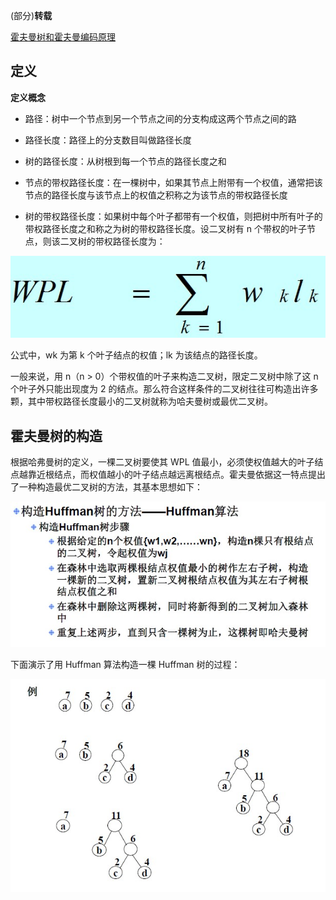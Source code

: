(部分)**转载**

[霍夫曼树和霍夫曼编码原理](https://blog.csdn.net/sddxqlrjxr/article/details/51114809)

## 定义

**定义概念**

* 路径：树中一个节点到另一个节点之间的分支构成这两个节点之间的路

* 路径长度：路径上的分支数目叫做路径长度

* 树的路径长度：从树根到每一个节点的路径长度之和

* 节点的带权路径长度：在一棵树中，如果其节点上附带有一个权值，通常把该节点的路径长度与该节点上的权值之积称之为该节点的带权路径长度

* 树的带权路径长度：如果树中每个叶子都带有一个权值，则把树中所有叶子的带权路径长度之和称之为树的带权路径长度。设二叉树有 n 个带权的叶子节点，则该二叉树的带权路径长度为：
    

![0_1331431675vcmp](images/0_1331431675vcmp.gif)

公式中，wk 为第 k 个叶子结点的权值；lk 为该结点的路径长度。

​一般来说，用 n（n > 0）个带权值的叶子来构造二叉树，限定二叉树中除了这 n 个叶子外只能出现度为 2 的结点。那么符合这样条件的二叉树往往可构造出许多颗，其中带权路径长度最小的二叉树就称为哈夫曼树或最优二叉树。

## 霍夫曼树的构造

​根据哈弗曼树的定义，一棵二叉树要使其 WPL 值最小，必须使权值越大的叶子结点越靠近根结点，而权值越小的叶子结点越远离根结点。霍夫曼依据这一特点提出了一种构造最优二叉树的方法，其基本思想如下：

![0_1331433194xuvE](images/0_1331433194xuvE.gif)

​下面演示了用 Huffman 算法构造一棵 Huffman 树的过程：

![0_1331433273zW25](images/0_1331433273zW25.gif)
